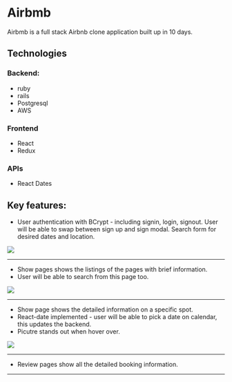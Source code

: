 
# Airbmb

Airbmb is a full stack Airbnb clone application built up in 10 days. 


## Technologies

### Backend:

* ruby 
* rails
* Postgresql
* AWS

### Frontend

* React
* Redux

### APIs

* React Dates


## Key features:

* User authentication with BCrypt - including signin, login, signout. User will be able to swap between sign up and sign modal. Search form for desired dates and location. 

![](/Users/lin/Desktop/airbmb/app/assets/images/auth.gif)

***

* Show pages shows the listings of the pages with brief information.
* User will be able to search from this page too. 

![](//Users/lin/Desktop/airbmb/app/assets/images/index.png)

***

* Show page shows the detailed information on a specific spot.
* React-date implemented - user will be able to pick a date on calendar, this updates the backend. 
* Picutre stands out when hover over.

![](/Users/lin/Desktop/airbmb/app/assets/images/show.gif)


***

* Review pages show all the detailed booking information.


***

